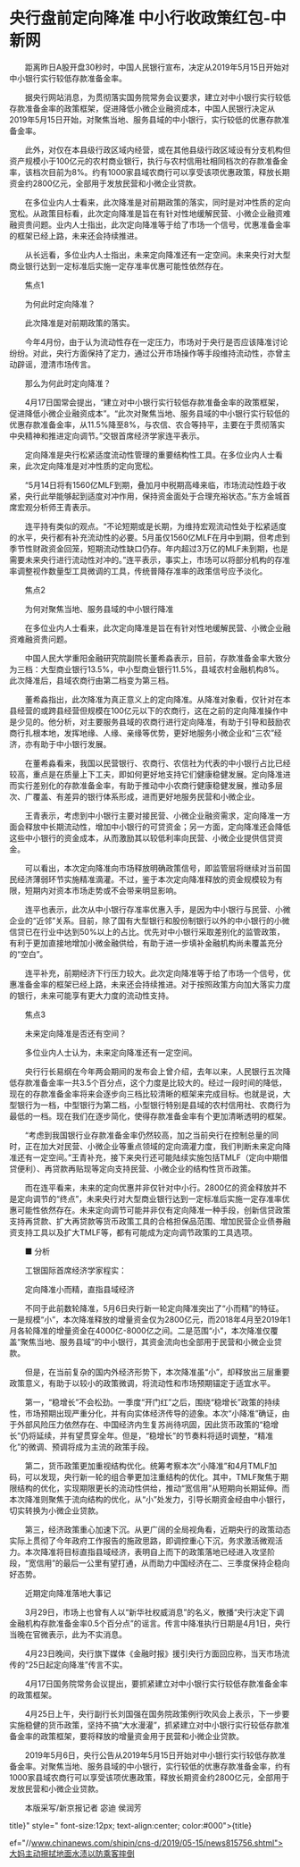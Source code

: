 # 央行盘前定向降准 中小行收政策红包-中新网

　　距离昨日A股开盘30秒时，中国人民银行宣布，决定从2019年5月15日开始对中小银行实行较低存款准备金率。

　　据央行网站消息，为贯彻落实国务院常务会议要求，建立对中小银行实行较低存款准备金率的政策框架，促进降低小微企业融资成本，中国人民银行决定从2019年5月15日开始，对聚焦当地、服务县域的中小银行，实行较低的优惠存款准备金率。

　　此外，对仅在本县级行政区域内经营，或在其他县级行政区域设有分支机构但资产规模小于100亿元的农村商业银行，执行与农村信用社相同档次的存款准备金率，该档次目前为8%。约有1000家县域农商行可以享受该项优惠政策，释放长期资金约2800亿元，全部用于发放民营和小微企业贷款。

　　在多位业内人士看来，此次降准是对前期政策的落实，同时是对冲性质的定向宽松。从政策目标看，此次定向降准是旨在有针对性地缓解民营、小微企业融资难融资贵问题。业内人士指出，此次定向降准等于给了市场一个信号，优惠准备金率的框架已经上路，未来还会持续推进。

　　从长远看，多位业内人士指出，未来定向降准还有一定空间。未来央行对大型商业银行达到一定标准后实施一定存准率优惠可能性依然存在。

　　焦点1

　　为何此时定向降准？

　　此次降准是对前期政策的落实。

　　今年4月份，由于认为流动性存在一定压力，市场对于央行是否应该降准讨论纷纷。对此，央行方面保持了定力，通过公开市场操作等手段维持流动性，亦曾主动辟谣，澄清市场传言。

　　那么为何此时定向降准？

　　4月17日国常会提出，“建立对中小银行实行较低存款准备金率的政策框架，促进降低小微企业融资成本”。“此次对聚焦当地、服务县域的中小银行实行较低的优惠存款准备金率，从11.5%降至8%，与农信、农合等持平，主要在于贯彻落实中央精神和推进定向调节。”交银首席经济学家连平表示。

　　定向降准是央行松紧适度流动性管理的重要结构性工具。在多位业内人士看来，此次定向降准是对冲性质的定向宽松。

　　“5月14日将有1560亿MLF到期，叠加月中税期高峰来临，市场流动性趋于收紧，央行此举能够起到适度对冲作用，保持资金面处于合理充裕状态。”东方金城首席宏观分析师王青表示。

　　连平持有类似的观点。“不论短期或是长期，为维持宏观流动性处于松紧适度的水平，央行都有补充流动性的必要。5月虽仅1560亿MLF在月中到期，但考虑到季节性财政资金回笼，短期流动性缺口仍存。年内超过3万亿的MLF未到期，也是需要未来央行进行流动性对冲的。”连平表示，事实上，市场可以将部分机构的存准率调整视作数量型工具微调的工具，传统普降存准率的政策信号应予淡化。

　　焦点2

　　为何对聚焦当地、服务县域的中小银行降准

　　在多位业内人士看来，此次定向降准是旨在有针对性地缓解民营、小微企业融资难融资贵问题。

　　中国人民大学重阳金融研究院副院长董希淼表示，目前，存款准备金率大致分为三档：大型商业银行13.5%，中小型商业银行11.5%，县域农村金融机构8%。此次降准后，县域农商行由第二档变为第三档。

　　董希淼指出，此次降准为真正意义上的定向降准。从降准对象看，仅针对在本县经营的或跨县经营但规模在100亿元以下的农商行，这在之前的定向降准操作中是少见的。他分析，对主要服务县域的农商行进行定向降准，有助于引导和鼓励农商行扎根本地，发挥地缘、人缘、亲缘等优势，更好地服务小微企业和“三农”经济，亦有助于中小银行发展。

　　在董希淼看来，我国以民营银行、农商行、农信社为代表的中小银行占比已经较高，重点是在质量上下工夫，即如何更好地支持它们健康稳健发展。定向降准进而实行差别化的存款准备金率，有助于推动中小农商行健康稳健发展，推动多层次、广覆盖、有差异的银行体系形成，进而更好地服务民营和小微企业。

　　王青表示，考虑到中小银行主要对接民营、小微企业融资需求，定向降准一方面会释放中长期流动性，增加中小银行的可贷资金；另一方面，定向降准还会降低这些中小银行的资金成本，从而激励其以较低利率向民营、小微企业提供信贷资金。

　　可以看出，本次定向降准向市场释放明确政策信号，即监管层将继续对当前国民经济薄弱环节实施精准滴灌。不过，鉴于本次定向降准释放的资金规模较为有限，短期内对资本市场走势或不会带来明显影响。

　　连平也表示，此次从中小银行存准率优惠入手，是因为中小银行与民营、小微企业的“近邻”关系。目前，除了国有大型银行和股份制银行以外的中小银行的小微信贷已在行业中达到50%以上的占比。优先对中小银行采取差别化的监管政策，有利于更加直接地增加小微金融供给，有助于进一步填补金融机构尚未覆盖充分的“空白”。

　　连平补充，前期经济下行压力较大。此次定向降准等于给了市场一个信号，优惠准备金率的框架已经上路，未来还会持续推进。对于按照政策方向加大落实力度的银行，未来可能享有更大力度的流动性支持。

　　焦点3

　　未来定向降准是否还有空间？

　　多位业内人士认为，未来定向降准还有一定空间。

　　央行行长易纲在今年两会期间的发布会上曾介绍，去年以来，人民银行五次降低存款准备金率一共3.5个百分点，这个力度是比较大的。经过一段时间的降低，现在的存款准备金率将来会逐步向三档比较清晰的框架来完成目标。也就是说，大型银行为一档，中型银行为第二档，小型银行特别是县域的农村信用社、农商行为最低的一档。现在我们在逐步简化，使得存款准备金率有个更加清晰透明的框架。

　　“考虑到我国银行业存款准备金率仍然较高，加之当前央行在控制总量的同时，正在加大对民营、小微企业等重点领域的定向滴灌力度，我们判断未来定向降准还有一定空间。”王青补充，接下来央行还可能陆续实施包括TMLF（定向中期借贷便利）、再贷款再贴现等定向支持民营、小微企业的结构性货币政策。

　　而在连平看来，未来的定向优惠并非仅针对中小行。2800亿的资金释放并不是定向调节的“终点”，未来央行对大型商业银行达到一定标准后实施一定存准率优惠可能性依然存在。未来定向调节可能并非仅有定向降准一种手段，创新信贷政策支持再贷款、扩大再贷款等货币政策工具的合格担保品范围、增加民营企业债券融资支持工具以及扩大TMLF等，都有可能成为定向调节政策的工具选项。

　　■ 分析

　　工银国际首席经济学家程实：

　　定向降准小而精，直指县域经济

　　不同于此前数轮降准，5月6日央行新一轮定向降准突出了“小而精”的特征。一是规模“小”，本次降准释放的增量资金仅为2800亿元，而2018年4月至2019年1月各轮降准的增量资金在4000亿-8000亿之间。二是范围“小”，本次降准仅覆盖“聚焦当地、服务县域”的中小银行，其资金流向也全部用于民营和小微企业贷款。

　　但是，在当前复杂的国内外经济形势下，本次降准虽“小”，却释放出三层重要政策意义，有助于以较小的政策微调，将流动性和市场预期锚定于适宜水平。

　　第一，“稳增长”不会松劲。一季度“开门红”之后，围绕“稳增长”政策的持续性，市场预期出现严重分化，并有向实体经济传导的迹象。本次“小降准”确证，由于外部风险压力依然存在、中国经济内生复苏尚待巩固，因此货币政策的“稳增长”仍将延续，并有望贯穿全年。但是，“稳增长”的节奏料将适时调整，“精准化”的微调、预调将成为主流的政策手段。

　　第二，货币政策更加重视结构优化。统筹考察本次“小降准”和4月TMLF加码，可以发现，央行新一轮的组合拳更加注重结构的优化。其中，TMLF聚焦于期限结构的优化，实现期限更长的流动性供给，推动“宽信用”从短期向长期延伸。而本次降准则聚焦于流向结构的优化，从“小”处发力，引导长期资金经由中小银行，切实转换为小微企业贷款。

　　第三，经济政策重心加速下沉。从更广阔的全局视角看，近期央行的政策动态实际上贯彻了今年政府工作报告的施政思路，即调控重心下沉，务求激活微观活力。本次降准将目标直指县域经济，表明自上而下的政策落地已经进入攻坚阶段，“宽信用”的最后一公里有望打通，从而助力中国经济在二、三季度保持企稳向好态势。

　　近期定向降准落地大事记

　　3月29日，市场上也曾有人以“新华社权威消息”的名义，散播“央行决定下调金融机构存款准备金率0.5个百分点”的谣言。传言中降准执行日期是4月1日，央行当晚在官微表示，此为不实消息。

　　4月23日晚间，央行旗下媒体《金融时报》援引央行方面回应称，当天市场流传的“25日起定向降准”传言不实。

　　4月17日国务院常务会议提出，要抓紧建立对中小银行实行较低存款准备金率的政策框架。

　　4月25日上午，央行副行长刘国强在国务院政策例行吹风会上表示，下一步要实施稳健的货币政策，坚持不搞“大水漫灌”，抓紧建立对中小银行实行较低存款准备金率的政策框架，要将释放的增量资金用于民营和小微企业贷款。

　　2019年5月6日，央行公告从2019年5月15日开始对中小银行实行较低存款准备金率。对聚焦当地、服务县域的中小银行，实行较低的优惠存款准备金率，约有1000家县域农商行可以享受该项优惠政策，释放长期资金约2800亿元，全部用于发放民营和小微企业贷款。

　　本版采写/新京报记者 宓迪 侯润芳

title}" style=" font-size:12px; text-align:center; color:#000">{title}

ef="//www.chinanews.com/shipin/cns-d/2019/05-15/news815756.shtml">大妈主动擦拭地面水渍以防乘客摔倒

